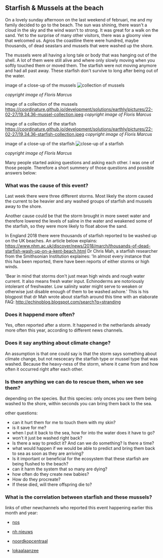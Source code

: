 ## Starfish & Mussels at the beach

On a lovely sunday afternoon on the last weekend of februari, me and my family decided to go to the beach.
The sun was shining, there wasn't a cloud in the sky and the wind wasn't to strong. It was great for a walk on the sand. Yet to the surprise of many other visitors, there was a gloomy view that welcomed us. Agros the coastline there were hundred, maybe thousands, of dead seastars and mussels that were washed up the shore.

The mussels were all having a long tale or body that was hanging out of the shell. A lot of them were still alive and where only slowly moving when you softly touched them or moved them. The starfish were not moving anymore and had all past away. These starfish don't survive to long after being out of the water. 


image of a close-up of the mussels
![collection of mussels](https://coordinature.github.io/development/solutions/earthly/pictures/22-02-27/19.34.36-mussel-close.jpeg)

*copyright image of Floris Marcus*

image of a collection of the mussels
<https://coordinature.github.io/development/solutions/earthly/pictures/22-02-27/19.34.36-mussel-collection.jpeg>
*copyright image of Floris Marcus*

image of a collection of the starfish
<https://coordinature.github.io/development/solutions/earthly/pictures/22-02-27/19.34.36-starfish-collection.jpeg>
*copyright image of Floris Marcus*

image of a close-up of the starfish
![close-up of a starfish](https://coordinature.github.io/development/solutions/earthly/pictures/22-02-27/19.36.41-starfish-close.jpeg)

*copyright image of Floris Marcus*

Many people started asking questions and asking each other. I was one of those people. Therefore a short summery of those questions and possible answers below:

### What was the cause of this event?
Last week there were three different storms. Most likely the storm caused the current to be heavier and any washed groups of starfish and mussels away to the shore. 

Another cause could be that the storm brought in more sweet water and therefore lowered the levels of saline in the water and weakened some of the starfish, so they were more likely to float above the sand.

In England 2018 there were thousands of starfish reported to be washed up on the UK beaches.
An article below explains:
<https://www.nhm.ac.uk/discover/news/2018/march/thousands-of-dead-starfish-wash-up-on-a-kent-beach.html>
Dr Chris Mah, a starfish researcher from the Smithsonian Institution explaines: 'In almost every instance that this has been reported, there have been reports of either storms or high winds. 

'Bear in mind that storms don't just mean high winds and rough water current. It also means fresh water input. Echinoderms are notoriously intolerant of freshwater. Low salinity water might serve to weaken or otherwise just disable enough of them to be washed ashore.'
This is his blogpost that dr Mah wrote about starfish around this time with an elaborate FAQ: <http://echinoblog.blogspot.com/search?q=stranding>

### Does it happend more often?
Yes, often reported after a storm. It happened in the netherlands already more often this year, according to different news channels.

### Does it say anything about climate change?
An assumption is that one could say is that the storm says something about climate change, but not nescecary the starfish type or mussel type that was washed. Because the heavy-ness of the storm, where it came from and how often it occurred right after each other.

### Is there anything we can do to rescue them, when we see them?
depending on the species. But this species: only onces you see them being washed to the shore, within seconds you can bring them back to the sea. 

other questions:
- can it hurt them for me to touch them with my skin?
- is it save for me?
- when I put it back to the sea, how for into the water does it have to go?
- won't it just be washed right back?
- Is there a way to predict it? And can we do something? Is there a time?
- what would happen if we would be able to predict and bring them back to sea as soon as they are arriving?
- Is it important or beneficial for the ecosystem that these starfish are being flushed to the beach?
- can it harm the system that so many are dying?
- how often do they create new babies?
- How do they procreate?
- If these died, will there offspring die to?

### What is the correlation between starfish and these mussels?

links of other newchannels who reported this event happening earlier this month and year:
- [nos](https://nos.nl/artikel/2412721-zeesterren-spoelen-massaal-aan-op-strand-bij-bloemendaal)

- [nh nieuws](https://www.nhnieuws.nl/nieuws/299301/weer-duizenden-zeesterren-aangespoeld-op-strand-indrukwekkend-maar-niet-uitzonderlijk)

- [noordkopcentraal](https://noordkopcentraal.nl/veel-zeesterren-aangespoeld-in-callantsoog/)

- [lokaalaanzee](https://www.lokaalaanzee.nl/nieuws/bloemendaal/782993/veel-zeesterren-aangespoeld-op-strand-bloemendaal)


